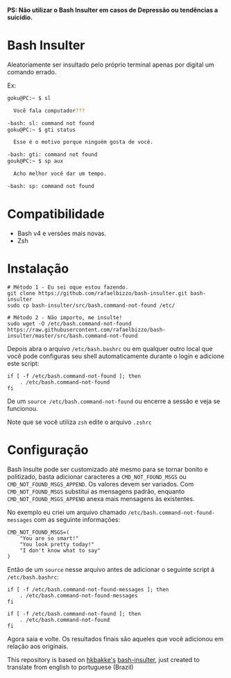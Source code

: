 **PS: Não utilizar o Bash Insulter em casos de Depressão ou tendências a suicídio.**

# Bash Insulter

Aleatoriamente ser insultado pelo próprio terminal apenas por digital um comando errado.

Ex:

```bash
goku@PC:~ $ sl

  Vocẽ fala computador???

-bash: sl: command not found
goku@PC:~ $ gti status

  Esse é o motivo porque ninguém gosta de você.

-bash: gti: command not found
gouk@PC:~ $ sp aux

  Acho melhor você dar um tempo.

-bash: sp: command not found
```

# Compatibilidade 
* Bash v4 e versões mais novas.
* Zsh

# Instalação

    # Método 1 - Eu sei oque estou fazendo.
    git clone https://github.com/rafaelbizzo/bash-insulter.git bash-insulter
    sudo cp bash-insulter/src/bash.command-not-found /etc/
    
    # Método 2 - Não importo, me insulte!
    sudo wget -O /etc/bash.command-not-found https://raw.githubusercontent.com/rafaelbizzo/bash-insulter/master/src/bash.command-not-found

Depois abra o arquivo `/etc/bash.bashrc` ou em qualquer outro local que você pode configuras seu shell automaticamente durante o login e adicione este script:
```
if [ -f /etc/bash.command-not-found ]; then
    . /etc/bash.command-not-found
fi
```
De um `source /etc/bash.command-not-found` ou encerre a sessão e veja se funcionou.

Note que se você utiliza `zsh` edite o arquivo `.zshrc`                

# Configuração
Bash Insulte pode ser customizado até mesmo para se tornar bonito e politizado, basta adicionar caracteres a `CMD_NOT_FOUND_MSGS` ou `CMD_NOT_FOUND_MSGS_APPEND`. Os valores devem ser variados. Com `CMD_NOT_FOUND_MSGS` substitui as mensagens padrão, enquanto `CMD_NOT_FOUND_MSGS_APPEND` anexa mais mensagens às existentes.

No exemplo eu criei um arquivo chamado `/etc/bash.command-not-found-messages` com as seguinte informações:

    CMD_NOT_FOUND_MSGS=(
        "You are so smart!"
        "You look pretty today!"
        "I don't know what to say"
    )

Então de um `source` nesse arquivo antes de adicionar o seguinte script á `/etc/bash.bashrc`:
```
if [ -f /etc/bash.command-not-found-messages ]; then
    . /etc/bash.command-not-found-messages
fi

if [ -f /etc/bash.command-not-found ]; then
    . /etc/bash.command-not-found
fi
```

Agora saia e volte. Os resultados finais são aqueles que você adicionou em relação aos originais.

This repository is based on [hkbakke's](https://github.com/hkbakke) [bash-insulter](https://github.com/hkbakke), just created to translate from english to portuguese (Brazil)
